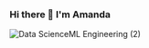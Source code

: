 ### Hi there 👋 I'm Amanda
![Data ScienceML Engineering (2)](https://user-images.githubusercontent.com/90936973/138766299-1cdb7524-566b-4a20-9519-57d234640368.gif)


